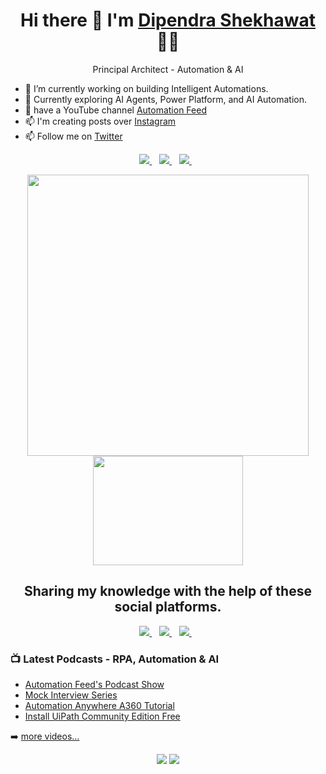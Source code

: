 <!--
**dipendrashekhawat/dipendrashekhawat** is a ✨ _special_ ✨ repository because its `README.md` (this file) appears on your GitHub profile.

Here are some ideas to get you started:

- 🔭 I’m currently working on building Agents & Automations
- 🌱 I’m currently learning Python, 
- 👯 I’m looking to collaborate on ...
- 🤔 I’m looking for help with ...
- 💬 Ask me about ...
- 📫 How to reach me: ...
- 😄 Pronouns: ...
- ⚡ Fun fact: ...
-->


<h1 align='center'>
  Hi there 👋  I'm   <a href="https://dipendrashekhawat.github.io/">
  Dipendra Shekhawat</a> 👨‍💻
</h1>
<p align='center'>
  Principal Architect - Automation & AI
</p>

- 🔭  I’m currently working on building Intelligent Automations.
- 🌱  Currently exploring AI Agents, Power Platform, and AI Automation. 
- 👯  have a YouTube channel [Automation Feed](https://www.youtube.com/@automationfeed)
- 📫  I'm creating posts over [Instagram](https://www.instagram.com/dotnetcrunch)
- 📫  Follow me on [Twitter](https://twitter.com/dotnetcrunchh)

<p align='center'>
 
  <a href="https://www.linkedin.com/in/dipendra-shekhawat/">
    <img src="https://img.shields.io/badge/linkedin-%230077B5.svg?&style=for-the-badge&logo=linkedin&logoColor=white" />
  </a>&nbsp;&nbsp;
  <a href="https://instagram.com/dipendra.shekhawat">
    <img src="https://img.shields.io/badge/instagram-%23E4405F.svg?&style=for-the-badge&logo=instagram&logoColor=white" />        
  </a>&nbsp;&nbsp;
  <a href="https://twitter.com/dshekhawat07">
    <img src="https://img.shields.io/badge/twitter-%231DA1F2.svg?&style=for-the-badge&logo=twitter&logoColor=white" />        
  </a>&nbsp;&nbsp;
  
</p>
<p align='center'>
  <a href="#"><img src="https://github-readme-stats.vercel.app/api?username=dipendrashekhawat&show_icons=true&count_private=true&theme=dark" width="450"></a>
  <a href="#"><img src="https://media.giphy.com/media/USV0ym3bVWQJJmNu3N/giphy.gif" width="240" height="175"></a>
</p>
<h2 align='center'>
  Sharing my knowledge with the help of these social platforms.
</h2>
<p align='center'>
  <a href="https://instagram.com/dotnetcrunch">
    <img src="https://img.shields.io/badge/instagram-%23E4405F.svg?&style=for-the-badge&logo=instagram&logoColor=white" />        
  </a>&nbsp;&nbsp;
  
  <a href="https://facebook.com/DotNetCrunch">
    <img src="https://img.shields.io/badge/facebook-%231877F2.svg?&style=for-the-badge&logo=facebook&logoColor=white" />        
  </a>&nbsp;&nbsp;
  
  <a href="https://www.youtube.com/channel/UCXjb2EQf9pGQd6LlF1m6d_w">
    <img src="https://img.shields.io/badge/youtube-%23FF0000.svg?&style=for-the-badge&logo=youtube&logoColor=white" />        
  </a>&nbsp;&nbsp;
  
</p>

### 📺 Latest Podcasts - RPA, Automation & AI

<!-- YOUTUBE:START -->
- [Automation Feed's Podcast Show](https://www.youtube.com/@AutomationFeed/podcasts)
- [Mock Interview Series](https://www.youtube.com/playlist?list=PLnlks-r1Q9C5IC9LszGJXg0pe5fdCXsW-)
- [Automation Anywhere A360 Tutorial](https://www.youtube.com/playlist?list=PLnlks-r1Q9C55qH9gL5_VF6CVGub2mbUB)
- [Install UiPath Community Edition Free](https://www.youtube.com/watch?v=ymKF6Ow-9pk)
<!-- YOUTUBE:END -->

➡️ [more videos...](https://www.youtube.com/@DotNetCrunch)
<!--
- 🔭  I’m currently working on building Intelligent Bots.
- 🌱  I’m currently exploring Python, Power Platform, and AI Agents. 
- 👯  I’m looking to collaborate on [YouTube](https://www.youtube.com/channel/UCXjb2EQf9pGQd6LlF1m6d_w/videos?view=0&sort=p&flow=grid&view_as=subscriber)
- 📫  I'm creating posts over [Instagram](https://www.instagram.com/dotnetcrunch)
- 📫  Follow me on [Twitter](https://twitter.com/dshekhawat07)
### Connect with me:
[<img align="left" alt="Dipendra Shekhawat" width="22px" src="https://raw.githubusercontent.com/iconic/open-iconic/master/svg/globe.svg" />][website]
[<img align="left" alt="DotNetCrunch | YouTube" width="22px" src="https://cdn.jsdelivr.net/npm/simple-icons@v3/icons/youtube.svg" />][youtube]
[<img align="left" alt="DotNetCrunch | Twitter" width="22px" src="https://cdn.jsdelivr.net/npm/simple-icons@v3/icons/twitter.svg" />][Twitter]
[<img align="left" alt="Dipendra Shekhawat | LinkedIn" width="22px" src="https://cdn.jsdelivr.net/npm/simple-icons@v3/icons/linkedin.svg" />][linkedin]
[<img align="left" alt="DotNetCrunch | Instagram" width="22px" src="https://cdn.jsdelivr.net/npm/simple-icons@v3/icons/instagram.svg" />][instagram-dotnetcrunch]
[<img align="left" alt="Dipendra Shekhawat | Instagram" width="22px" src="https://cdn.jsdelivr.net/npm/simple-icons@v3/icons/instagram.svg" />][instagram]
<br/>
### Languages I worked on
<img src='https://github-readme-stats.vercel.app/api/top-langs/?username=dipendrashekhawat&theme=light&hide_langs_below=1'/>
-
### My Github Stats
<img src='https://github-readme-stats.vercel.app/api?username=dipendrashekhawat&&show_icons=true&title_color=ffffff&icon_color=bb2acf&text_color=daf7dc&bg_color=151515'/>
-
### Languages and Tools:
<code><img height="20" src="https://raw.githubusercontent.com/github/explore/80688e429a7d4ef2fca1e82350fe8e3517d3494d/topics/javascript/javascript.png"></code>
<code><img height="20" src="https://raw.githubusercontent.com/github/explore/80688e429a7d4ef2fca1e82350fe8e3517d3494d/topics/react/react.png"></code>
<code><img height="20" src="https://raw.githubusercontent.com/github/explore/80688e429a7d4ef2fca1e82350fe8e3517d3494d/topics/nodejs/nodejs.png"></code> 
<code><img height="20" src="https://raw.githubusercontent.com/github/explore/80688e429a7d4ef2fca1e82350fe8e3517d3494d/topics/aws/aws.png"></code> 
<code><img height="20" src="https://raw.githubusercontent.com/github/explore/80688e429a7d4ef2fca1e82350fe8e3517d3494d/topics/android/android.png"></code>
<code><img height="20" src="https://raw.githubusercontent.com/github/explore/80688e429a7d4ef2fca1e82350fe8e3517d3494d/topics/firebase/firebase.png"></code>
<code><img height="20" src="https://raw.githubusercontent.com/github/explore/80688e429a7d4ef2fca1e82350fe8e3517d3494d/topics/mongodb/mongodb.png"></code>
<code><img height="20" src="https://raw.githubusercontent.com/github/explore/80688e429a7d4ef2fca1e82350fe8e3517d3494d/topics/mysql/mysql.png"></code>
<code><img height="20" src="https://raw.githubusercontent.com/github/explore/80688e429a7d4ef2fca1e82350fe8e3517d3494d/topics/docker/docker.png"></code>
<code><img height="20" src="https://raw.githubusercontent.com/github/explore/80688e429a7d4ef2fca1e82350fe8e3517d3494d/topics/java/java.png"></code>
[website]: https://dipendrashekhawat.github.io
[twitter]: https://twitter.com/dotnetcrunch
[youtube]: https://www.youtube.com/@automationfeed
[instagram]: https://instagram.com/dipendra.shekhawat
[instagram-theindiandev]: https://instagram.com/dotnetcrunch
[linkedin]: https://www.linkedin.com/in/dipendra-shekhawat/
-->


<p align='center'>
  <!-- <a href="#"><img src="https://badges.pufler.dev/visits/dipendrashekhawat/dipendrashekhawat"></a> -->
  <a href="#"><img src="https://img.shields.io/badge/Visits-5.7K-brightgreen"></a>
  <a href="#"><img src="https://badges.pufler.dev/repos/dipendrashekhawat"></a>
</p>
